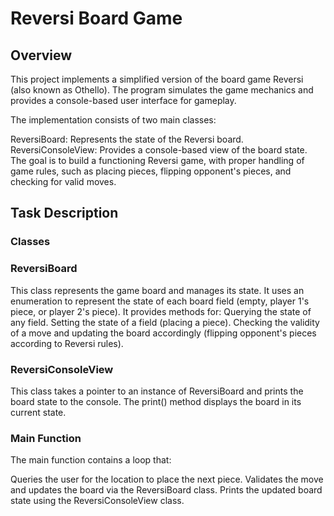 # Reversi Board Game

## Overview   
This project implements a simplified version of the board game Reversi (also known as Othello). The program simulates the game mechanics and provides a console-based user interface for gameplay.

The implementation consists of two main classes:

ReversiBoard: Represents the state of the Reversi board.  
ReversiConsoleView: Provides a console-based view of the board state.  
The goal is to build a functioning Reversi game, with proper handling of game rules, such as placing pieces, flipping opponent's pieces, and checking for valid moves.

## Task Description  
### Classes  
### ReversiBoard  

This class represents the game board and manages its state.
It uses an enumeration to represent the state of each board field (empty, player 1's piece, or player 2's piece).
It provides methods for:
Querying the state of any field.
Setting the state of a field (placing a piece).
Checking the validity of a move and updating the board accordingly (flipping opponent's pieces according to Reversi rules).

### ReversiConsoleView  

This class takes a pointer to an instance of ReversiBoard and prints the board state to the console.
The print() method displays the board in its current state.

### Main Function  
The main function contains a loop that:

Queries the user for the location to place the next piece. 
Validates the move and updates the board via the ReversiBoard class. 
Prints the updated board state using the ReversiConsoleView class. 
